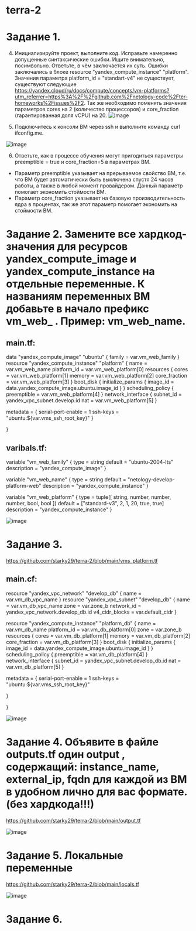 # terra-2
# Задание 1.
4. Инициализируйте проект, выполните код. Исправьте намеренно допущенные синтаксические ошибки. Ищите внимательно, посимвольно. Ответьте, в чём заключается их суть.
Ошибки заключались в блоке resource "yandex_compute_instance" "platform". Значения параметра platform_id = "standart-v4" не существует, существуют следующие https://yandex.cloud/ru/docs/compute/concepts/vm-platforms?utm_referrer=https%3A%2F%2Fgithub.com%2Fnetology-code%2Fter-homeworks%2Fissues%2F2. Так же необходимо поменять значения параметров cores на 2 (количество процессоров) и core_fraction (гарантированная доля vCPU) на 20.
![image](https://github.com/user-attachments/assets/3970253c-91cf-4540-bc69-8e326f032b5b)

5. Подключитесь к консоли ВМ через ssh и выполните команду  curl ifconfig.me.

![image](https://github.com/user-attachments/assets/b150f316-5b3f-496b-9373-c6917ab7181b)

6. Ответьте, как в процессе обучения могут пригодиться параметры preemptible = true и core_fraction=5 в параметрах ВМ.
- Параметр preemptible указывает на прерываемое свойство ВМ, т.е. что ВМ будет автоматически быть выключена спустя 24 часов работы, а также в любой момент провайдером. Данный параметр помогает экономить стоймости ВМ.
- Параметр core_fraction указывает на базовую производительность ядра в процентах, так же этот параметр помогает экономить на стоймости ВМ.

# Задание 2. Замените все хардкод-значения для ресурсов yandex_compute_image и yandex_compute_instance на отдельные переменные. К названиям переменных ВМ добавьте в начало префикс vm_web_ . Пример: vm_web_name.
## main.tf: 

data "yandex_compute_image" "ubuntu" {
  family = var.vm_web_family
}
resource "yandex_compute_instance" "platform" {
  name        = var.vm_web_name
  platform_id = var.vm_web_platform[0]
  resources {
    cores         = var.vm_web_platform[1]
    memory        = var.vm_web_platform[2]
    core_fraction = var.vm_web_platform[3]
  }
  boot_disk {
    initialize_params {
      image_id = data.yandex_compute_image.ubuntu.image_id
    }
  }
  scheduling_policy {
    preemptible = var.vm_web_platform[4]
  }
  network_interface {
    subnet_id = yandex_vpc_subnet.develop.id
    nat       = var.vm_web_platform[5]
  }

  metadata = {
    serial-port-enable = 1
    ssh-keys           = "ubuntu:${var.vms_ssh_root_key}"
  }

}
## varibals.tf:
variable "vm_web_family" {
  type        = string
  default     = "ubuntu-2004-lts"
  description = "yandex_compute_image"
}

variable "vm_web_name" {
  type        = string
  default     = "netology-develop-platform-web"
  description = "yandex_compute_instance"
}

variable "vm_web_platform" {
  type        = tuple([ string, number, number, number, bool, bool ])
  default     = ["standard-v3", 2, 1, 20, true, true]
  description = "yandex_compute_instance"
}

![image](https://github.com/user-attachments/assets/076c1528-d195-4eca-8bf4-8ae2b2d4a1a9)

# Задание 3.
https://github.com/starky29/terra-2/blob/main/vms_platform.tf
## main.cf:
resource "yandex_vpc_network" "develop_db" {
  name = var.vm_db_vpc_name
}
resource "yandex_vpc_subnet" "develop_db" {
  name           = var.vm_db_vpc_name
  zone           = var.zone_b
  network_id     = yandex_vpc_network.develop_db.id
  v4_cidr_blocks = var.default_cidr
}

resource "yandex_compute_instance" "platform_db" {
  name        = var.vm_db_name
  platform_id = var.vm_db_platform[0]
  zone = var.zone_b
  resources {
    cores         = var.vm_db_platform[1]
    memory        = var.vm_db_platform[2]
    core_fraction = var.vm_db_platform[3]
  }
  boot_disk {
    initialize_params {
      image_id = data.yandex_compute_image.ubuntu.image_id
    }
  }
  scheduling_policy {
    preemptible = var.vm_db_platform[4]
  }
  network_interface {
    subnet_id = yandex_vpc_subnet.develop_db.id
    nat       = var.vm_db_platform[5]
  }

  metadata = {
    serial-port-enable = 1
    ssh-keys           = "ubuntu:${var.vms_ssh_root_key}"
    
  }

}

![image](https://github.com/user-attachments/assets/294e45ea-d2c8-4894-bba8-99476cd4e828)

# Задание 4. Объявите в файле outputs.tf один output , содержащий: instance_name, external_ip, fqdn для каждой из ВМ в удобном лично для вас формате.(без хардкода!!!)

https://github.com/starky29/terra-2/blob/main/output.tf


![image](https://github.com/user-attachments/assets/02983352-6b3e-4b68-bb6d-4d157b9ec836)

# Задание 5. Локальные переменные
https://github.com/starky29/terra-2/blob/main/locals.tf

![image](https://github.com/user-attachments/assets/5e99313d-1552-4134-8348-3edba6ba92ed)

# Задание 6. 


